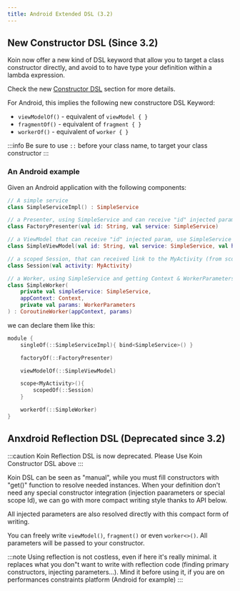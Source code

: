 ```yaml
---
title: Android Extended DSL (3.2)
---
```


## New Constructor DSL (Since 3.2)

Koin now offer a new kind of DSL keyword that allow you to target a class constructor directly, and avoid to to have type your definition within a lambda expression. 

Check the new [Constructor DSL](../koin-core/dsl-update.md#constructor-dsl-since-32) section for more details.

For Android, this implies the following new constructore DSL Keyword:

* `viewModelOf()` - equivalent of `viewModel { }`
* `fragmentOf()` - equivalent of `fragment { }`
* `workerOf()` - equivalent of `worker { }`

:::info
 Be sure to use `::` before your class name, to target your class constructor 
:::

### An Android example

Given an Android application with the following components:

```kotlin
// A simple service
class SimpleServiceImpl() : SimpleService

// a Presenter, using SimpleService and can receive "id" injected param
class FactoryPresenter(val id: String, val service: SimpleService)

// a ViewModel that can receive "id" injected param, use SimpleService and get SavedStateHandle
class SimpleViewModel(val id: String, val service: SimpleService, val handle: SavedStateHandle) : ViewModel()

// a scoped Session, that can received link to the MyActivity (from scope)
class Session(val activity: MyActivity)

// a Worker, using SimpleService and getting Context & WorkerParameters
class SimpleWorker(
    private val simpleService: SimpleService,
    appContext: Context,
    private val params: WorkerParameters
) : CoroutineWorker(appContext, params)
```

we can declare them like this:

```kotlin
module {
    singleOf(::SimpleServiceImpl){ bind<SimpleService>() }

    factoryOf(::FactoryPresenter)

    viewModelOf(::SimpleViewModel)

    scope<MyActivity>(){
        scopedOf(::Session) 
    }

    workerOf(::SimpleWorker)
}
```

## Anxdroid Reflection DSL (Deprecated since 3.2)

:::caution
 Koin Reflection DSL is now deprecated. Please Use Koin Constructor DSL above 
:::

Koin DSL can be seen as "manual", while you must fill constructors with "get()" function to resolve needed instances. When your definition don't need any special constructor integration (injection paarameters or special scope Id), we can go with more compact writing style thanks to API below.

All injected parameters are also resolved directly with this compact form of writing.

You can freely write `viewModel()`, `fragment()` or even `worker<>()`. All parameters will be passed to your constructor.

:::note
 Using reflection is not costless, even if here it's really minimal. it replaces what you don"t want to write with reflection code (finding primary constructors, injecting parameters...). Mind it before using it, if you are on performances constraints platform (Android for example)
:::
